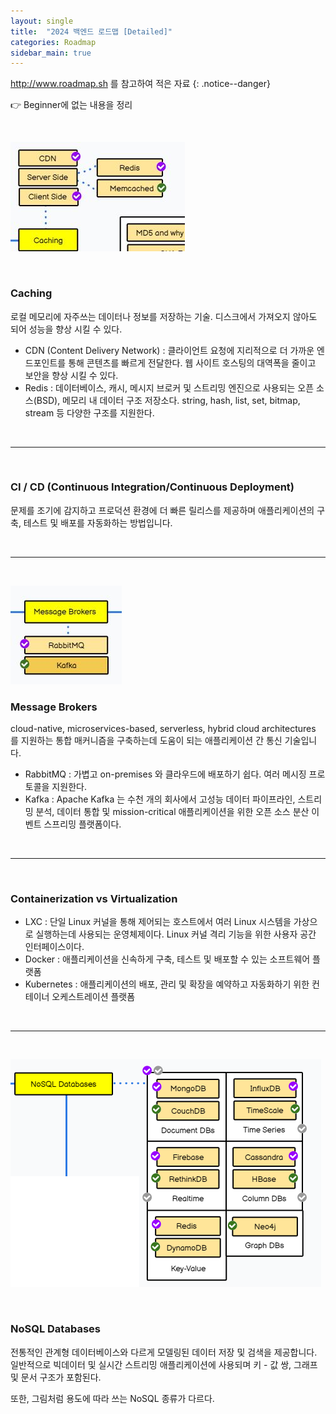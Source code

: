 ```yaml
---
layout: single
title:  "2024 백엔드 로드맵 [Detailed]"
categories: Roadmap
sidebar_main: true
---
```


<http://www.roadmap.sh> 를 참고하여 적은 자료
{: .notice--danger}



👉 Beginner에 없는 내용을 정리

<br/>

![cache](/assets/images/20240308/cache.JPG)

<br/>

### Caching

로컬 메모리에 자주쓰는 데이터나 정보를 저장하는 기술. 디스크에서 가져오지 않아도 되어 성능을 향상 시킬 수 있다.

- CDN (Content Delivery Network) : 클라이언트 요청에 지리적으로 더 가까운 엔드포인트를 통해 콘텐츠를 빠르게 전달한다. 웹 사이트 호스팅의 대역폭을 줄이고 보안을 향상 시킬 수 있다.
- Redis : 데이터베이스, 캐시, 메시지 브로커 및 스트리밍 엔진으로 사용되는 오픈 소스(BSD), 메모리 내 데이터 구조 저장소다. string, hash, list, set, bitmap, stream 등 다양한 구조를 지원한다. 

<br/>

<hr/>

<br/>

### CI / CD (Continuous Integration/Continuous Deployment)

문제를 조기에 감지하고 프로덕션 환경에 더 빠른 릴리스를 제공하며 애플리케이션의 구축, 테스트 및 배포를 자동화하는 방법입니다.

<br/>

<hr/>

<br/>

![msb](/assets/images/20240308/msb.JPG)

### Message Brokers

cloud-native, microservices-based, serverless, hybrid cloud architectures 를 지원하는 통합 매커니즘을 구축하는데 도움이 되는 애플리케이션 간 통신 기술입니다.

- RabbitMQ : 가볍고 on-premises 와 클라우드에 배포하기 쉽다. 여러 메시징 프로토콜을 지원한다.
- Kafka : Apache Kafka 는 수천 개의 회사에서 고성능 데이터 파이프라인, 스트리밍 분석, 데이터 통합 및 mission-critical 애플리케이션을 위한 오픈 소스 분산 이벤트 스프리밍 플랫폼이다.

<br/>

<hr/>

<br/>

### Containerization vs Virtualization

- LXC : 단일 Linux 커널을 통해 제어되는 호스트에서 여러 Linux 시스템을 가상으로 실행하는데 사용되는 운영체제이다. Linux 커널 격리 기능을 위한 사용자 공간 인터페이스이다.
- Docker : 애플리케이션을 신속하게 구축, 테스트 및 배포할 수 있는 소프트웨어 플랫폼
- Kubernetes : 애플리케이션의 배포, 관리 및 확장을 예약하고 자동화하기 위한 컨테이너 오케스트레이션 플랫폼

<br/>

<hr/>

<br/>

![nosql](/assets/images/20240308/nosql.png)

<br/>

### NoSQL Databases

전통적인 관계형 데이터베이스와 다르게 모델링된 데이터 저장 및 검색을 제공합니다. 일반적으로 빅데이터 및 실시간 스트리밍 애플리케이션에 사용되며 키 - 값 쌍, 그래프 및 문서 구조가  포함된다.

또한, 그림처럼 용도에 따라 쓰는 NoSQL 종류가 다르다.